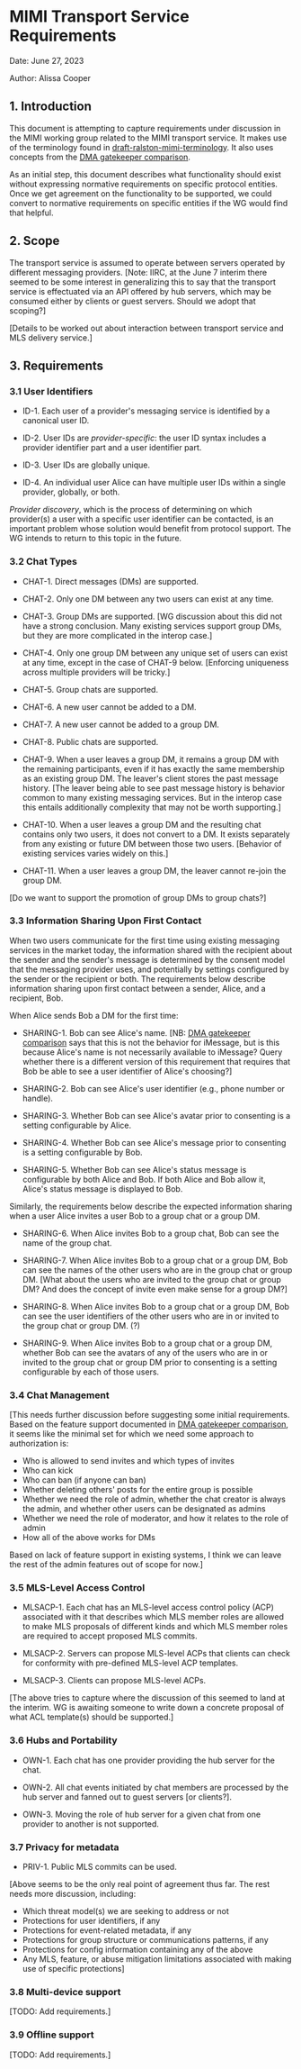 # MIMI Transport Service Requirements

Date: June 27, 2023

Author: Alissa Cooper

## 1.  Introduction

This document is attempting to capture requirements under discussion in the MIMI working group related to the MIMI transport service. It makes use of the terminology found in [draft-ralston-mimi-terminology](https://turt2live.github.io/ietf-mimi-terminology/draft-ralston-mimi-terminology.html). It also uses concepts from the [DMA gatekeeper comparison](https://docs.google.com/spreadsheets/d/1FiR4yhU5BpLtoeFFda5ORr86qwT33fYZowY_bWDlPas/edit#gid=1412633047).

As an initial step, this document describes what functionality should exist without expressing normative requirements on specific protocol entities. Once we get agreement on the functionality to be supported, we could convert to normative requirements on specific entities if the WG would find that helpful.

## 2.  Scope

The transport service is assumed to operate between servers operated by different messaging providers. [Note: IIRC, at the June 7 interim there seemed to be some interest in generalizing this to say that the transport service is effectuated via an API offered by hub servers, which may be consumed either by clients or guest servers. Should we adopt that scoping?]

[Details to be worked out about interaction between transport service and MLS delivery service.]

## 3.  Requirements

### 3.1  User Identifiers

- ID-1.  Each user of a provider's messaging service is identified by a canonical user ID.

- ID-2.  User IDs are _provider-specific_: the user ID syntax includes a provider identifier part and a user identifier part.

- ID-3.  User IDs are globally unique.

- ID-4. An individual user Alice can have multiple user IDs within a single provider, globally, or both.

_Provider discovery_, which is the process of determining on which provider(s) a user with a specific user identifier can be contacted, is an important problem whose solution would benefit from protocol support. The WG intends to return to this topic in the future.

### 3.2 Chat Types

- CHAT-1.  Direct messages (DMs) are supported.

- CHAT-2.  Only one DM between any two users can exist at any time.

- CHAT-3.  Group DMs are supported. [WG discussion about this did not have a strong conclusion. Many existing services support group DMs, but they are more complicated in the interop case.]

- CHAT-4.  Only one group DM between any unique set of users can exist at any time, except in the case of CHAT-9 below. [Enforcing uniqueness across multiple providers will be tricky.]

- CHAT-5.  Group chats are supported.

- CHAT-6.  A new user cannot be added to a DM.

- CHAT-7.  A new user cannot be added to a group DM.

- CHAT-8.  Public chats are supported.

- CHAT-9. When a user leaves a group DM, it remains a group DM with the remaining participants, even if it has exactly the same membership as an existing group DM. The leaver's client stores the past message history. [The leaver being able to see past message history is behavior common to many existing messaging services. But in the interop case this entails additionally complexity that may not be worth supporting.]

- CHAT-10.  When a user leaves a group DM and the resulting chat contains only two users, it does not convert to a DM. It exists separately from any existing or future DM between those two users. [Behavior of existing services varies widely on this.]

- CHAT-11. When a user leaves a group DM, the leaver cannot re-join the group DM.

[Do we want to support the promotion of group DMs to group chats?]

### 3.3 Information Sharing Upon First Contact

When two users communicate for the first time using existing messaging services in the market today, the information shared with the recipient about the sender and the sender's message is determined by the consent model that the messaging provider uses, and potentially by settings configured by the sender or the recipient or both. The requirements below describe information sharing upon first contact between a sender, Alice, and a recipient, Bob.

When Alice sends Bob a DM for the first time:

- SHARING-1.  Bob can see Alice's name. [NB: [DMA gatekeeper comparison](https://docs.google.com/spreadsheets/d/1FiR4yhU5BpLtoeFFda5ORr86qwT33fYZowY_bWDlPas/edit#gid=1412633047) says that this is not the behavior for iMessage, but is this because Alice's name is not necessarily available to iMessage? Query whether there is a different version of this requirement that requires that Bob be able to see a user identifier of Alice's choosing?]

- SHARING-2.  Bob can see Alice's user identifier (e.g., phone number or handle).

- SHARING-3.  Whether Bob can see Alice's avatar prior to consenting is a setting configurable by Alice.

- SHARING-4.  Whether Bob can see Alice's message prior to consenting is a setting configurable by Bob.

- SHARING-5.  Whether Bob can see Alice's status message is configurable by both Alice and Bob. If both Alice and Bob allow it, Alice's status message is displayed to Bob.

Similarly, the requirements below describe the expected information sharing when a user Alice invites a user Bob to a group chat or a group DM.

- SHARING-6.  When Alice invites Bob to a group chat, Bob can see the name of the group chat.

- SHARING-7.  When Alice invites Bob to a group chat or a group DM, Bob can see the names of the other users who are in the group chat or group DM. [What about the users who are invited to the group chat or group DM? And does the concept of invite even make sense for a group DM?]

- SHARING-8.  When Alice invites Bob to a group chat or a group DM, Bob can see the user identifiers of the other users who are in or invited to the group chat or group DM. (?)

- SHARING-9.  When Alice invites Bob to a group chat or a group DM, whether Bob can see the avatars of any of the users who are in or invited to the group chat or group DM prior to consenting is a setting configurable by each of those users.

### 3.4 Chat Management

[This needs further discussion before suggesting some initial requirements. Based on the feature support documented in [DMA gatekeeper comparison](https://docs.google.com/spreadsheets/d/1FiR4yhU5BpLtoeFFda5ORr86qwT33fYZowY_bWDlPas/edit#gid=1412633047), it seems like the minimal set for which we need some approach to authorization is:

- Who is allowed to send invites and which types of invites
- Who can kick
- Who can ban (if anyone can ban)
- Whether deleting others' posts for the entire group is possible
- Whether we need the role of admin, whether the chat creator is always the admin, and whether other users can be designated as admins
- Whether we need the role of moderator, and how it relates to the role of admin
- How all of the above works for DMs

Based on lack of feature support in existing systems, I think we can leave the rest of the admin features out of scope for now.]

### 3.5 MLS-Level Access Control

- MLSACP-1. Each chat has an MLS-level access control policy (ACP) associated with it that describes which MLS member roles are allowed to make MLS proposals of different kinds and which MLS member roles are required to accept proposed MLS commits. 

- MLSACP-2.  Servers can propose MLS-level ACPs that clients can check for conformity with pre-defined MLS-level ACP templates.

- MLSACP-3. Clients can propose MLS-level ACPs.

[The above tries to capture where the discussion of this seemed to land at the interim. WG is awaiting someone to write down a concrete proposal of what ACL template(s) should be supported.]

### 3.6 Hubs and Portability

- OWN-1. Each chat has one provider providing the hub server for the chat.

- OWN-2. All chat events initiated by chat members are processed by the hub server and fanned out to guest servers [or clients?].

- OWN-3. Moving the role of hub server for a given chat from one provider to another is not supported.

### 3.7 Privacy for metadata

- PRIV-1. Public MLS commits can be used.

[Above seems to be the only real point of agreement thus far. The rest needs more discussion, including:

- Which threat model(s) we are seeking to address or not
- Protections for user identifiers, if any
- Protections for event-related metadata, if any
- Protections for group structure or communications patterns, if any
- Protections for config information containing any of the above
- Any MLS, feature, or abuse mitigation limitations associated with making use of specific protections]

### 3.8 Multi-device support

[TODO: Add requirements.]

### 3.9 Offline support

[TODO: Add requirements.]




